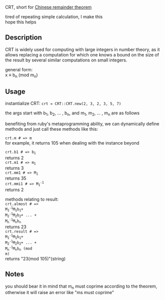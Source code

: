 CRT, short for [Chinese remainder theorem](https://en.wikipedia.org/wiki/Chinese_remainder_theorem)   

tired of repeating simple calculation, I make this   
hope this helps   
## Description
CRT is widely used for computing with large integers in number theory, as it allows replacing a computation for which one knows a bound on the size of the result by several similar computations on small integers.

general form:   
x ≡ b<sub>n</sub> (mod m<sub>n</sub>)

## Usage
instantialize CRT:
`crt = CRT::CRT.new(2, 3, 2, 3, 5, 7)`

the args start with b<sub>1</sub>, b<sub>2</sub>, ... , b<sub>n</sub>, and m<sub>1</sub>, m<sub>2</sub>, ... , m<sub>n</sub> are as follows

benefiting from ruby's metaprogramming ability, we can dynamically define methods and just call these methods like this:  

<code>crt.m # => m</code>   
for example, it returns 105 when dealing with the instance beyond   

<code>crt.b1 # => b<sub>1</sub></code>   
returns 2   
<code>crt.m1 # => m<sub>1</sub></code>   
returns 3   
<code>crt.mm1 # => M<sub>1</sub></code>   
returns 35   
<code>crt.mmi1 # => M<sub>1</sub><sup>-1</sup></code>   
returns 2   

methods relating to result:   
<code>crt.almost # => M<sub>1</sub><sup>-1</sup>M<sub>1</sub>b<sub>1</sub>+ M<sub>2</sub><sup>-1</sup>M<sub>2</sub>b<sub>2</sub>+ ... + M<sub>n</sub><sup>-1</sup>M<sub>n</sub>b<sub>n</sub></code>   
returns 23   
<code>crt.result # => M<sub>1</sub><sup>-1</sup>M<sub>1</sub>b<sub>1</sub>+ M<sub>2</sub><sup>-1</sup>M<sub>2</sub>b<sub>2</sub>+ ... + M<sub>n</sub><sup>-1</sup>M<sub>n</sub>b<sub>n</sub> (mod m)</code>   
returns "23(mod 105)"(string)   

## Notes
you should bear it in mind that m<sub>n</sub> must coprime according to the theorem, otherwise it will raise an error like "ms must coprime"
